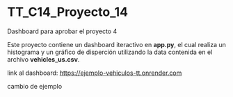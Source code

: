 # TT_C14_Proyecto_14
Dashboard para aprobar el proyecto 4

Este proyecto contiene un dashboard iteractivo en **app.py**, el cual realiza un histograma y un gráfico de disperción utilizando la data contenida en el archivo **vehicles_us.csv**.

link al dashboard: https://ejemplo-vehiculos-tt.onrender.com

cambio de ejemplo
